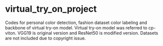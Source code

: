 # virtual_try_on_project
Codes for personal color detection, fashion dataset color labeling and backbone of virtual try-on model. Virtual try-on model was referred to cp-viton. VGG19 is original version and ResNet50 is modified version. Datasets are not included due to copyright issue.
